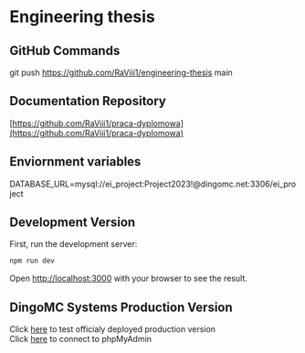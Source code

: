 # Engineering thesis

## GitHub Commands

git push https://github.com/RaViii1/engineering-thesis main

## Documentation Repository

[https://github.com/RaViii1/praca-dyplomowa](https://github.com/RaViii1/praca-dyplomowa)

## Enviornment variables

DATABASE_URL=mysql://ei_project:Project2023!@dingomc.net:3306/ei_project

## Development Version

First, run the development server:

```bash
npm run dev
```

Open [http://localhost:3000](http://localhost:3000) with your browser to see the result.

## DingoMC Systems Production Version

Click [here](http://dingomc.net:3001) to test officialy deployed production version  
Click [here](http://dingomc.net:3002) to connect to phpMyAdmin
